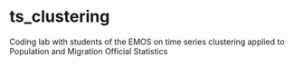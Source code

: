 # ts_clustering
Coding lab with students of the EMOS on time series clustering applied to Population and Migration Official Statistics
